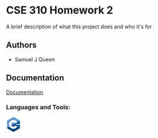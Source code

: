 # CSE 310 Homework 2

A brief description of what this project does and who it's for

## Authors

- Samuel J Queen 

## Documentation

[Documentation](https://linktodocumentation)

<h3 align="left">Languages and Tools:</h3>
<p align="left"> <a href="https://www.w3schools.com/cpp/" target="_blank" rel="noreferrer"> <img src="https://raw.githubusercontent.com/devicons/devicon/master/icons/cplusplus/cplusplus-original.svg" alt="cplusplus" width="40" height="40"/> </a> </p>